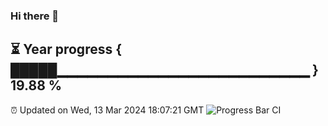 ### Hi there 👋
⏳ Year progress { █████▁▁▁▁▁▁▁▁▁▁▁▁▁▁▁▁▁▁▁▁▁▁▁▁▁ } 19.88 %
---
⏰ Updated on Wed, 13 Mar 2024 18:07:21 GMT
![Progress Bar CI](https://github.com/Moyi321/Moyi321/workflows/Progress%20Bar%20CI/badge.svg)
